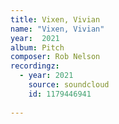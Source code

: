 ```yaml
---
title: Vixen, Vivian
name: "Vixen, Vivian"
year:  2021
album: Pitch
composer: Rob Nelson
recordingz:
  - year: 2021
    source: soundcloud
    id: 1179446941 
 
---
```

